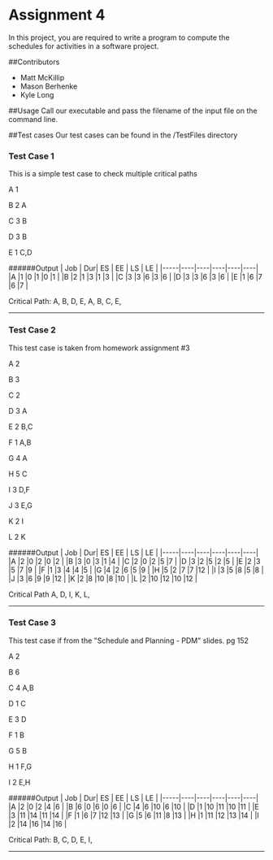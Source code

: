 
# Assignment 4
In this project, you are required to write a program to compute the schedules for activities
in a software project.

##Contributors
* Matt McKillip
* Mason Berhenke
* Kyle Long

##Usage
Call our executable and pass the filename of the input file on the command line.

##Test cases
Our test cases can be found in the /TestFiles directory
### Test Case 1
This is a simple test case to check multiple critical paths

A 1

B 2 A

C 3 B

D 3 B

E 1 C,D


######Output
| Job | Dur| ES | EE | LS | LE |
|-----|----|----|----|----|----|
|A    |1   |0   |1   |0   |1   |
|B    |2   |1   |3   |1   |3   |
|C    |3   |3   |6   |3   |6   |
|D    |3   |3   |6   |3   |6   |
|E    |1   |6   |7   |6   |7   |

Critical Path: A, B, D, E,
A, B, C, E,

-----

### Test Case 2
This test case is taken from homework assignment #3

A 2

B 3

C 2

D 3 A

E 2 B,C

F 1 A,B

G 4 A

H 5 C

I 3 D,F

J 3 E,G

K 2 I

L 2 K

######Output
| Job | Dur| ES | EE | LS | LE |
|-----|----|----|----|----|----|
|A    |2   |0   |2   |0   |2   |
|B    |3   |0   |3   |1   |4   |
|C    |2   |0   |2   |5   |7   |
|D    |3   |2   |5   |2   |5   |
|E    |2   |3   |5   |7   |9   |
|F    |1   |3   |4   |4   |5   |
|G    |4   |2   |6   |5   |9   |
|H    |5   |2   |7   |7   |12  |
|I    |3   |5   |8   |5   |8   |
|J    |3   |6   |9   |9   |12  |
|K    |2   |8   |10  |8   |10  |
|L    |2   |10  |12  |10  |12  |

Critical Path A, D, I, K, L,

-----


### Test Case 3
This test case if from the "Schedule and Planning - PDM" slides. pg 152

A 2

B 6

C 4 A,B

D 1 C

E 3 D

F 1 B

G 5 B

H 1 F,G

I 2 E,H

######Output
| Job | Dur| ES | EE | LS | LE |
|-----|----|----|----|----|----|
|A    |2   |0   |2   |4   |6   |
|B    |6   |0   |6   |0   |6   |
|C    |4   |6   |10  |6   |10  |
|D    |1   |10  |11  |10  |11  |
|E    |3   |11  |14  |11  |14  |
|F    |1   |6   |7   |12  |13  |
|G    |5   |6   |11  |8   |13  |
|H    |1   |11  |12  |13  |14  |
|I    |2   |14  |16  |14  |16  |

Critical Path: B, C, D, E, I,

-----
